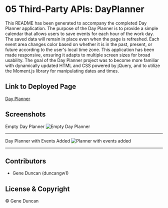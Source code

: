 # 05 Third-Party APIs: DayPlanner

This README has been generated to accompany the completed Day Planner application. The purpose of the Day Planner is to provide a simple calendar that allows users to save events for each hour of the work day. The saved data will remain in place even when the page is refreshed. Each event area changes color based on whether it is in the past, present, or future according to the user's local time zone. This application has been made responsive, ensuring it adapts to multiple screen sizes for broad usability. The goal of the Day Planner project was to become more familiar with dynamically updated HTML and CSS powered by jQuery, and to utilize the Moment.js library for manipulating dates and times.

## Link to Deployed Page

[Day Planner](https://duncangw1.github.io/DayPlanner/)

## Screenshots

Empty Day Planner
<img src="" alt="Empty Day Planner">

---

Day Planner with Events Added
<img src="" alt="Planner with events added">

---

## Contributors

- Gene Duncan (duncangw1)

## License & Copyright

© Gene Duncan
